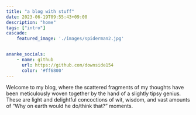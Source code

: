 ```yaml
---
title: "a blog with stuff"
date: 2023-06-19T09:55:43+09:00
description: "home"
tags: ["intro"]
cascade:
    featured_image: './images/spiderman2.jpg'


ananke_socials:
    - name: github
      url: https://github.com/downside154
      color: '#ff6800'
---
```


Welcome to my blog, where the scattered fragments of my thoughts have been meticulously woven together by the hand of a slightly tipsy genius. These are light and delightful concoctions of wit, wisdom, and vast amounts of “Why on earth would he do/think that?” moments. 